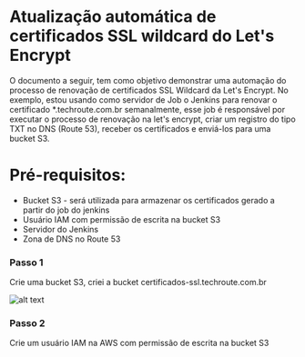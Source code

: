 # Atualização automática de certificados SSL wildcard do Let's Encrypt #

O documento a seguir, tem como objetivo demonstrar uma automação do processo de renovação de certificados SSL Wildcard da Let's Encrypt. No exemplo, estou usando como servidor de Job o Jenkins para renovar o certificado *.techroute.com.br semanalmente, esse job é responsável por executar o processo de renovação na let's encrypt, criar um registro do tipo TXT no DNS (Route 53), receber os certificados e enviá-los para uma bucket S3.

# Pré-requisitos:

* Bucket S3 - será utilizada para armazenar os certificados gerado a partir do job do jenkins
* Usuário IAM com permissão de escrita na bucket S3
* Servidor do Jenkins
* Zona de DNS no Route 53

### Passo 1
Crie uma bucket S3, criei a bucket certificados-ssl.techroute.com.br

![alt text](https://s3.amazonaws.com/imagens.techroute.com.br/certificado-1.png)

### Passo 2
Crie um usuário IAM na AWS com permissão de escrita na bucket S3

